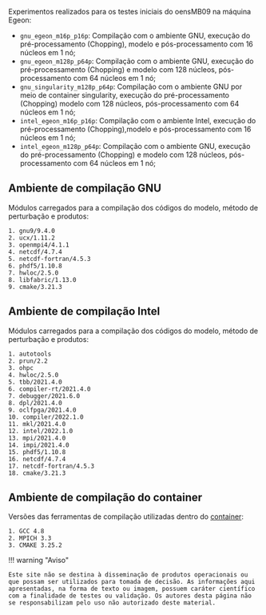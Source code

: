 Experimentos realizados para os testes iniciais do oensMB09 na máquina Egeon:

* `gnu_egeon_m16p_p16p`: Compilação com o ambiente GNU, execução do pré-processamento (Chopping), modelo e pós-processamento com 16 núcleos em 1 nó;
* `gnu_egeon_m128p_p64p`: Compilação com o ambiente GNU, execução do pré-processamento (Chopping) e modelo com 128 núcleos, pós-processamento com 64 núcleos em 1 nó;
* `gnu_singularity_m128p_p64p`: Compilação com o ambiente GNU por meio de container singularity, execução do pré-processamento (Chopping) modelo com 128 núcleos, pós-processamento com 64 núcleos em 1 nó;
* `intel_egeon_m16p_p16p`: Compilação com o ambiente Intel, execução do pré-processamento (Chopping),modelo e pós-processamento com 16 núcleos em 1 nó;
* `intel_egeon_m128p_p64p`: Compilação com o ambiente GNU, execução do pré-processamento (Chopping) e modelo com 128 núcleos, pós-processamento com 64 núcleos em 1 nó;

## Ambiente de compilação GNU

Módulos carregados para a compilação dos códigos do modelo, método de perturbação e produtos:

```
1. gnu9/9.4.0
2. ucx/1.11.2
3. openmpi4/4.1.1
4. netcdf/4.7.4
5. netcdf-fortran/4.5.3
6. phdf5/1.10.8
7. hwloc/2.5.0   
8. libfabric/1.13.0
9. cmake/3.21.3
```

## Ambiente de compilação Intel

Módulos carregados para a compilação dos códigos do modelo, método de perturbação e produtos:

```
1. autotools 
2. prun/2.2  
3. ohpc     
4. hwloc/2.5.0 
5. tbb/2021.4.0           
6. compiler-rt/2021.4.0
7. debugger/2021.6.0
8. dpl/2021.4.0 
9. oclfpga/2021.4.0
10. compiler/2022.1.0  
11. mkl/2021.4.0
12. intel/2022.1.0
13. mpi/2021.4.0
14. impi/2021.4.0  
15. phdf5/1.10.8
16. netcdf/4.7.4 
17. netcdf-fortran/4.5.3
18. cmake/3.21.3
```

## Ambiente de compilação do container

 Versões das ferramentas de compilação utilizadas dentro do [container](https://github.com/GAD-DIMNT-CPTEC/Containers/blob/main/oensMB09_BAM_V1.2.1_Env_XC50-Ubuntu-18.04_gcc-4.8.5_mpich-3.3_v0.2.def):

```
1. GCC 4.8
2. MPICH 3.3
3. CMAKE 3.25.2
```

!!! warning "Aviso"

    Este site não se destina à disseminação de produtos operacionais ou que possam ser utilizados para tomada de decisão. As informações aqui apresentadas, na forma de texto ou imagem, possuem caráter científico com a finalidade de testes ou validação. Os autores desta página não se responsabilizam pelo uso não autorizado deste material.


